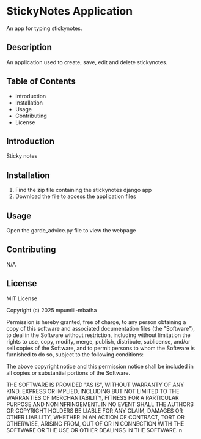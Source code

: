 # StickyNotes Application
An app for typing stickynotes.

## Description
An application used to create, save, edit and delete stickynotes.

## Table of Contents
- Introduction
- Installation
- Usage
- Contributing
- License

## Introduction
Sticky notes

## Installation
1. Find the zip file containing the stickynotes django app
2. Download the file to access the application files

## Usage
Open the garde_advice.py file to view the webpage

## Contributing
N/A

## License
MIT License

Copyright (c) 2025 mpumiii-mbatha

Permission is hereby granted, free of charge, to any person obtaining a copy
of this software and associated documentation files (the "Software"), to deal
in the Software without restriction, including without limitation the rights
to use, copy, modify, merge, publish, distribute, sublicense, and/or sell
copies of the Software, and to permit persons to whom the Software is
furnished to do so, subject to the following conditions:

The above copyright notice and this permission notice shall be included in all
copies or substantial portions of the Software.

THE SOFTWARE IS PROVIDED "AS IS", WITHOUT WARRANTY OF ANY KIND, EXPRESS OR
IMPLIED, INCLUDING BUT NOT LIMITED TO THE WARRANTIES OF MERCHANTABILITY,
FITNESS FOR A PARTICULAR PURPOSE AND NONINFRINGEMENT. IN NO EVENT SHALL THE
AUTHORS OR COPYRIGHT HOLDERS BE LIABLE FOR ANY CLAIM, DAMAGES OR OTHER
LIABILITY, WHETHER IN AN ACTION OF CONTRACT, TORT OR OTHERWISE, ARISING FROM,
OUT OF OR IN CONNECTION WITH THE SOFTWARE OR THE USE OR OTHER DEALINGS IN THE
SOFTWARE.
n
